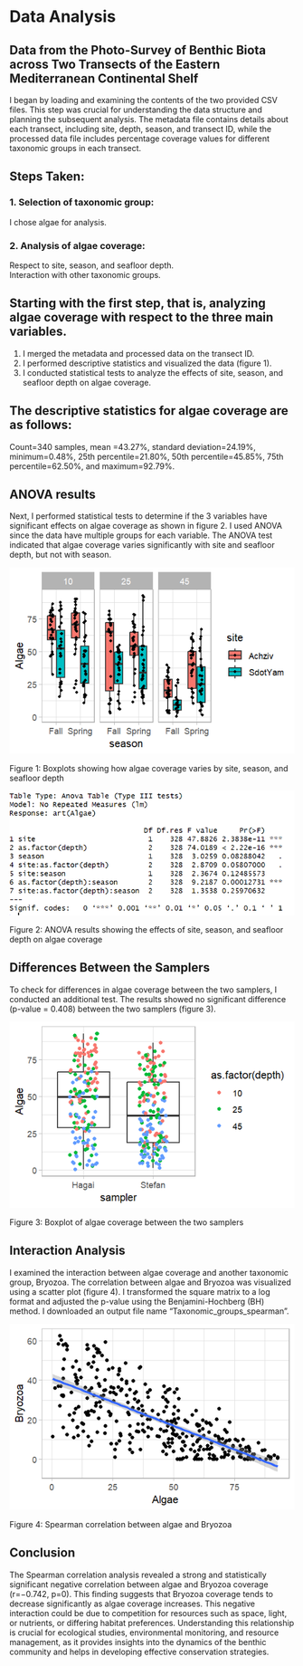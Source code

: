 # **Data Analysis**

## **Data from the Photo-Survey of Benthic Biota across Two Transects of the Eastern Mediterranean Continental Shelf**

I began by loading and examining the contents of the two provided CSV files. This step was crucial for understanding the data structure and planning the subsequent analysis. The metadata file contains details about each transect, including site, depth, season, and transect ID, while the processed data file includes percentage coverage values for different taxonomic groups in each transect.

## **Steps Taken:**

 ### **1.	Selection of taxonomic group:** 
 I chose algae for analysis.
 ### **2.	Analysis of algae coverage:**
 Respect to site, season, and seafloor depth.  
 Interaction with other taxonomic groups.

 ## **Starting with the first step, that is, analyzing algae coverage with respect to the three main variables.**

 1.	I merged the metadata and processed data on the transect ID.
 2.	I performed descriptive statistics and visualized the data (figure 1).
 3.	I conducted statistical tests to analyze the effects of site, season, and seafloor depth on algae coverage.

 ## **The descriptive statistics for algae coverage are as follows:**

 Count=340 samples, mean =43.27%, standard deviation=24.19%, minimum=0.48%, 25th percentile=21.80%, 50th percentile=45.85%, 75th percentile=62.50%, and maximum=92.79%.

 ## **ANOVA results**

 Next, I performed statistical tests to determine if the 3 variables have significant effects on algae coverage as shown in figure 2. I used ANOVA since the data have multiple groups for each variable. The ANOVA test indicated that algae coverage varies significantly with site and seafloor depth, but not with season.

![alt text](../images/Algae,%20site,%20depth,%20and%20season.png)

Figure 1: Boxplots showing how algae coverage varies by site, season, and seafloor depth

![alt text](../images/ANOVA.png)

Figure 2: ANOVA results showing the effects of site, season, and seafloor depth on algae coverage

## **Differences Between the Samplers**

To check for differences in algae coverage between the two samplers, I conducted an additional test. The results showed no significant difference (p-value = 0.408) between the two samplers (figure 3).

![alt text](../images/Algae%20vs%20sample.png)

Figure 3: Boxplot of algae coverage between the two samplers

## **Interaction Analysis**

I examined the interaction between algae coverage and another taxonomic group, Bryozoa. The correlation between algae and Bryozoa was visualized using a scatter plot (figure 4). I transformed the square matrix to a log format and adjusted the p-value using the Benjamini-Hochberg (BH) method. I downloaded an output file name “Taxonomic_groups_spearman”.

![alt text](../images/Correlation%20(Algae%20vs%20Bryozoa).png)

Figure 4: Spearman correlation between algae and Bryozoa

## **Conclusion**

The Spearman correlation analysis revealed a strong and statistically significant negative correlation between algae and Bryozoa coverage (r=−0.742, p=0). This finding suggests that Bryozoa coverage tends to decrease significantly as algae coverage increases. This negative interaction could be due to competition for resources such as space, light, or nutrients, or differing habitat preferences. Understanding this relationship is crucial for ecological studies, environmental monitoring, and resource management, as it provides insights into the dynamics of the benthic community and helps in developing effective conservation strategies.






